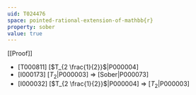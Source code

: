 ```yaml
---
uid: T024476
space: pointed-rational-extension-of-mathbb{r}
property: sober
value: true
---
```

[[Proof]]

* [T000811] [$T_{2 \frac{1}{2}}$|P000004]
* [I000173] [$T_2$|P000003] => [Sober|P000073]
* [I000032] [$T_{2 \frac{1}{2}}$|P000004] => [$T_2$|P000003]

